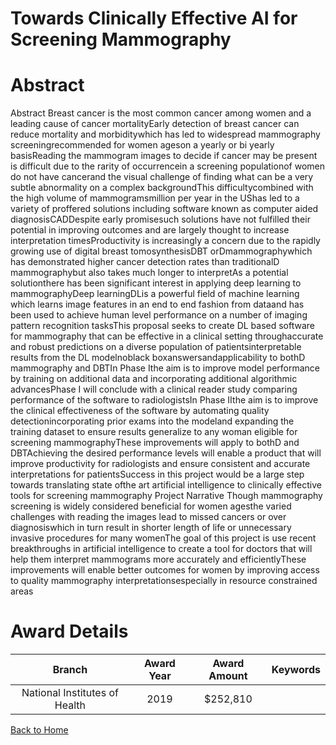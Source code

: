 
Towards Clinically Effective AI for Screening Mammography
=========================================================

# Abstract


Abstract Breast cancer is the most common cancer among women and a leading cause of cancer mortalityEarly detection of breast cancer can reduce mortality and morbiditywhich has led to widespread mammography screeningrecommended for women ageson a yearly or bi yearly basisReading the mammogram images to decide if cancer may be present is difficult due to the rarity of occurrencein a screening populationof women do not have cancerand the visual challenge of finding what can be a very subtle abnormality on a complex backgroundThis difficultycombined with the high volume of mammogramsmillion per year in the UShas led to a variety of proffered solutions including software known as computer aided diagnosisCADDespite early promisesuch solutions have not fulfilled their potential in improving outcomes and are largely thought to increase interpretation timesProductivity is increasingly a concern due to the rapidly growing use of digital breast tomosynthesisDBT orDmammographywhich has demonstrated higher cancer detection rates than traditionalD mammographybut also takes much longer to interpretAs a potential solutionthere has been significant interest in applying deep learning to mammographyDeep learningDLis a powerful field of machine learning which learns image features in an end to end fashion from dataand has been used to achieve human level performance on a number of imaging pattern recognition tasksThis proposal seeks to create DL based software for mammography that can be effective in a clinical setting throughaccurate and robust predictions on a diverse population of patientsinterpretable results from the DL modelnoblack boxanswersandapplicability to bothD mammography and DBTIn Phase Ithe aim is to improve model performance by training on additional data and incorporating additional algorithmic advancesPhase I will conclude with a clinical reader study comparing performance of the software to radiologistsIn Phase IIthe aim is to improve the clinical effectiveness of the software by automating quality detectionincorporating prior exams into the modeland expanding the training dataset to ensure results generalize to any woman eligible for screening mammographyThese improvements will apply to bothD and DBTAchieving the desired performance levels will enable a product that will improve productivity for radiologists and ensure consistent and accurate interpretations for patientsSuccess in this project would be a large step towards translating state ofthe art artificial intelligence to clinically effective tools for screening mammography Project Narrative Though mammography screening is widely considered beneficial for women agesthe varied challenges with reading the images lead to missed cancers or over diagnosiswhich in turn result in shorter length of life or unnecessary invasive procedures for many womenThe goal of this project is use recent breakthroughs in artificial intelligence to create a tool for doctors that will help them interpret mammograms more accurately and efficientlyThese improvements will enable better outcomes for women by improving access to quality mammography interpretationsespecially in resource constrained areas  

# Award Details

|Branch|Award Year|Award Amount|Keywords|
| :---: | :---: | :---: | :---: |
|National Institutes of Health|2019|$252,810||
  
  


[Back to Home](https://github.com/chrischow/dod_sbir_awards/JH/#2512)